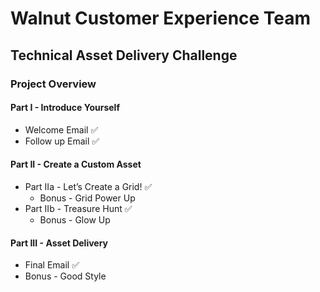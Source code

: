 # Walnut Customer Experience Team 
## Technical Asset Delivery Challenge
### Project Overview
#### Part I - Introduce Yourself
- Welcome Email ✅
- Follow up Email ✅
#### Part II - Create a Custom Asset
- Part IIa - Let’s Create a Grid! ✅
  - Bonus - Grid Power Up
- Part IIb - Treasure Hunt ✅
  - Bonus - Glow Up
#### Part III - Asset Delivery
- Final Email ✅
- Bonus - Good Style

